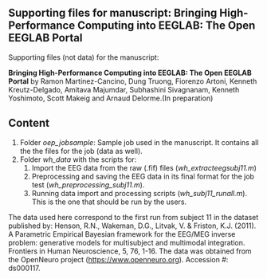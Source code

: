 ## Supporting files for manuscript: Bringing High-Performance Computing into EEGLAB: The Open EEGLAB Portal
Supporting files (not data) for the manuscript: 

**Bringing High-Performance Computing into EEGLAB: The Open EEGLAB Portal** by Ramon Martinez-Cancino, Dung Truong, Fiorenzo Artoni, Kenneth Kreutz-Delgado, Amitava Majumdar, Subhashini Sivagnanam, Kenneth Yoshimoto, Scott Makeig and Arnaud Delorme.(In preparation)


## Content
1. Folder *oep_jobsample*: Sample job used in the manuscript. It contains all the the files for the job (data as well).
2. Folder *wh_data* with the scripts for:
    1. Import the EEG data from the raw (.fif) files (*wh_extracteegsubj11.m*)
    2. Preprocessing and saving the EEG data in its final format for the job test (*wh_preprocessing_subj11.m*).
    3. Running data import and processing scripts (*wh_subj11_runall.m*). This is the one that should be run by the users.
                                          
The data used here correspond to the first run from subject 11 in the dataset published by:
Henson, R.N., Wakeman, D.G., Litvak, V. & Friston, K.J. (2011).
A Parametric Empirical Bayesian framework for the EEG/MEG inverse
problem: generative models for multisubject and multimodal integration.
Frontiers in Human Neuroscience, 5, 76, 1-16.
The data was obtained from the OpenNeuro project (https://www.openneuro.org). Accession #: ds000117.



